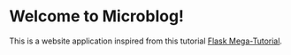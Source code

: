 # Welcome to Microblog!

This is a website application inspired from this tutorial [Flask Mega-Tutorial](https://blog.miguelgrinberg.com/post/the-flask-mega-tutorial-part-i-hello-world).
